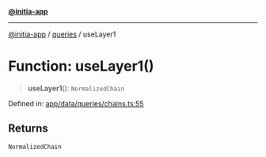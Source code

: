 [**@initia-app**](../../data.md)

***

[@initia-app](../../data.md) / [queries](../data.md) / useLayer1

# Function: useLayer1()

> **useLayer1**(): `NormalizedChain`

Defined in: [app/data/queries/chains.ts:55](https://github.com/hanwong/app-v2/blob/087f9ea496ced31d9a3b187baa11cd5456705527/app/data/queries/chains.ts#L55)

## Returns

`NormalizedChain`
